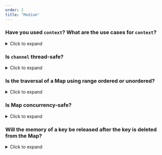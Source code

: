 ```yaml
---
order: 2
title: "Medium"
---
```


### Have you used `context`? What are the use cases for `context`?

<details>
<summary>Click to expand</summary>

| Scenario            | Introduction                                                                                                       |
| ------------------- | ------------------------------------------------------------------------------------------------------------------ |
| Timeout handling    | By using `context`, you can easily set a timeout, and the coroutine will automatically terminate after the timeout |
| Terminate coroutine | By using the `cancel()` method, coroutines can be easily terminated                                                |
| Data transfer       | We can write data into `context` to transfer data between different coroutines                                     |

</details>

### Is `channel` thread-safe?

<details>
<summary>Click to expand</summary>

`channel` is thread-safe, the reason is that `channel` has implemented a lock mechanism internally,

</details>


### Is the traversal of a Map using range ordered or unordered?

<details>
<summary>Click to expand</summary>

**Unordered**

Internally, Map uses a hash algorithm to place elements. When it automatically expands, it recalculates the hash values, so the addresses of the elements keep changing. To prevent users from thinking that the arrangement of Map elements is ordered, it directly returns in a random order, so the traversal is unordered.

</details>

### Is Map concurrency-safe?

<details>
<summary>Click to expand</summary>

**Map cannot guarantee concurrency safety**

To ensure concurrency safety, use the following methods:

- Manually add read-write locks
- Use `sync.Map`

</details>

### Will the memory of a key be released after the key is deleted from the Map?

<details>
<summary>Click to expand</summary>

If the value of the map is 

- **Value type** (`int` `uint` `float32` `string` `struct{}`...), then the value will not be garbage collected after the key is deleted
- **Reference type** (`map` `slices` `chan` ...), then the value will be garbage collected after the key is deleted

> If we want to force garbage collection, how do we operate?

- Set the map to nil
- Place the values that need to be retained in a new map and assign it to the current map

::: tip Exclusive for members
[Code combat analysis](https://articles.zsxq.com/id_4w1a11i6xrw0.html)
:::

</details>